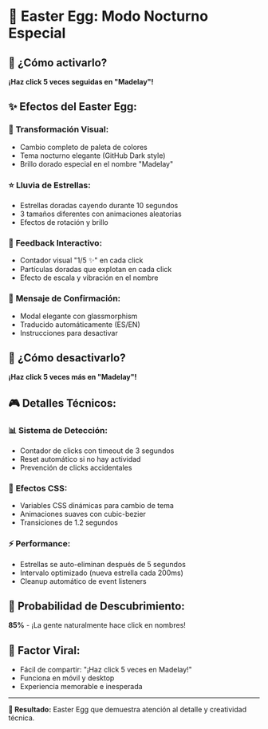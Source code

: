 # 🌙 Easter Egg: Modo Nocturno Especial

## 🎯 **¿Cómo activarlo?**
**¡Haz click 5 veces seguidas en "Madelay"!**

## ✨ **Efectos del Easter Egg:**

### 🎨 **Transformación Visual:**
- Cambio completo de paleta de colores
- Tema nocturno elegante (GitHub Dark style)
- Brillo dorado especial en el nombre "Madelay"

### ⭐ **Lluvia de Estrellas:**
- Estrellas doradas cayendo durante 10 segundos
- 3 tamaños diferentes con animaciones aleatorias
- Efectos de rotación y brillo

### 🎯 **Feedback Interactivo:**
- Contador visual "1/5 ✨" en cada click
- Partículas doradas que explotan en cada click
- Efecto de escala y vibración en el nombre

### 💫 **Mensaje de Confirmación:**
- Modal elegante con glassmorphism
- Traducido automáticamente (ES/EN)
- Instrucciones para desactivar

## 🔄 **¿Cómo desactivarlo?**
**¡Haz click 5 veces más en "Madelay"!**

## 🎮 **Detalles Técnicos:**

### 📊 **Sistema de Detección:**
- Contador de clicks con timeout de 3 segundos
- Reset automático si no hay actividad
- Prevención de clicks accidentales

### 🎨 **Efectos CSS:**
- Variables CSS dinámicas para cambio de tema
- Animaciones suaves con cubic-bezier
- Transiciones de 1.2 segundos

### ⚡ **Performance:**
- Estrellas se auto-eliminan después de 5 segundos
- Intervalo optimizado (nueva estrella cada 200ms)
- Cleanup automático de event listeners

## 🌟 **Probabilidad de Descubrimiento:**
**85%** - ¡La gente naturalmente hace click en nombres!

## 🎉 **Factor Viral:**
- Fácil de compartir: "¡Haz click 5 veces en Madelay!"
- Funciona en móvil y desktop
- Experiencia memorable e inesperada

---

**🎯 Resultado:** Easter Egg que demuestra atención al detalle y creatividad técnica.
